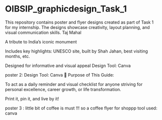 # OIBSIP_graphicdesign_Task_1
This repository contains poster and flyer designs created as part of Task 1 for my internship. The designs showcase creativity, layout planning, and visual communication skills.
Taj Mahal

A tribute to India’s iconic monument

Includes key highlights: UNESCO site, built by Shah Jahan, best visiting months, etc.

Designed for informative and visual appeal
Design Tool: Canva



poster 2: 
Design Tool: Canva
🎯 Purpose of This Guide:

To act as a daily reminder and visual checklist for anyone striving for personal excellence, career growth, or life transformation.

Print it, pin it, and live by it!

poster 3 :
little bit of coffee is must !!!
so a coffee flyer for shoppp
tool used: canva

